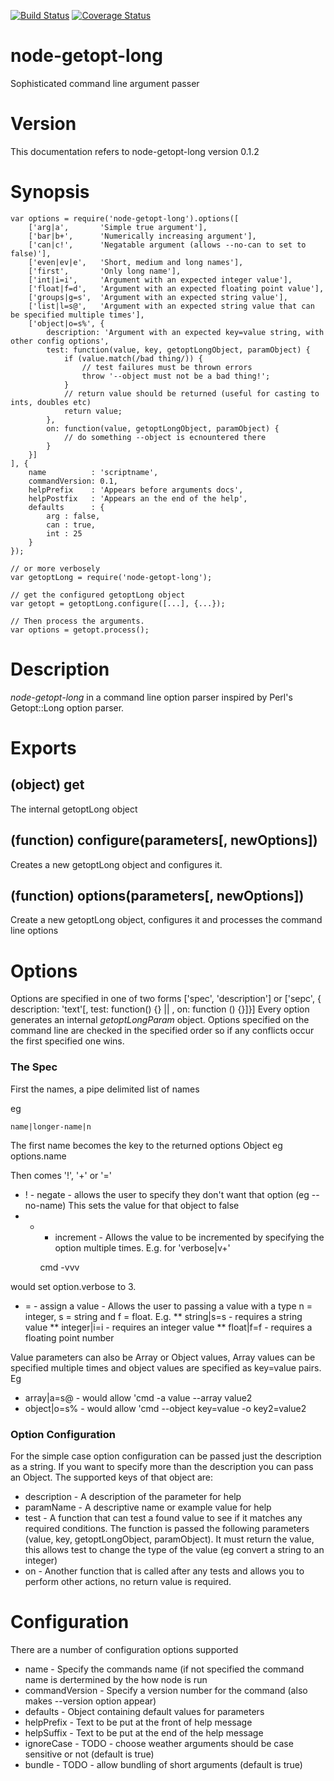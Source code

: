 [![Build Status](https://travis-ci.org/ivanwills/node-getopt-long.svg?branch=master)](https://travis-ci.org/ivanwills/node-getopt-long?branch=master)
[![Coverage Status](https://coveralls.io/repos/ivanwills/node-getopt-long/badge.svg?branch=master)](https://coveralls.io/r/ivanwills/node-getopt-long?branch=master)

node-getopt-long
================

Sophisticated command line argument passer

Version
=======

This documentation refers to node-getopt-long version 0.1.2

Synopsis
========

    var options = require('node-getopt-long').options([
        ['arg|a',       'Simple true argument'],
        ['bar|b+',      'Numerically increasing argument'],
        ['can|c!',      'Negatable argument (allows --no-can to set to false)'],
        ['even|ev|e',   'Short, medium and long names'],
        ['first',       'Only long name'],
        ['int|i=i',     'Argument with an expected integer value'],
        ['float|f=d',   'Argument with an expected floating point value'],
        ['groups|g=s',  'Argument with an expected string value'],
        ['list|l=s@',   'Argument with an expected string value that can be specified multiple times'],
        ['object|o=s%', {
            description: 'Argument with an expected key=value string, with other config options',
            test: function(value, key, getoptLongObject, paramObject) {
                if (value.match(/bad thing/)) {
                    // test failures must be thrown errors
                    throw '--object must not be a bad thing!';
                }
                // return value should be returned (useful for casting to ints, doubles etc)
                return value;
            },
            on: function(value, getoptLongObject, paramObject) {
                // do something --object is ecnountered there
            }
        }]
    ], {
        name          : 'scriptname',
        commandVersion: 0.1,
        helpPrefix    : 'Appears before arguments docs',
        helpPostfix   : 'Appears an the end of the help',
        defaults      : {
            arg : false,
            can : true,
            int : 25
        }
    });

    // or more verbosely
    var getoptLong = require('node-getopt-long');

    // get the configured getoptLong object
    var getopt = getoptLong.configure([...], {...});

    // Then process the arguments.
    var options = getopt.process();

Description
===========

*node-getopt-long* in a command line option parser inspired by Perl's Getopt::Long option parser.

Exports
=======

(object) get
------------

The internal getoptLong object

(function) configure(parameters[, newOptions])
----------------------------------------------

Creates a new getoptLong object and configures it.

(function) options(parameters[, newOptions])
--------------------------------------------

Create a new getoptLong object, configures it and processes the command line options

Options
=======

Options are specified in one of two forms ['spec', 'description'] or
['sepc', { description: 'text'[, test: function() {} || , on: function () {}]}]
Every option generates an internal *getoptLongParam* object. Options specified
on the command line are checked in the specified order so if any conflicts
occur the first specified one wins.

### The Spec

First the names, a pipe delimited list of names

eg

    name|longer-name|n

The first name becomes the key to the returned options Object eg options.name

Then comes '!', '+' or '='

* ! - negate - allows the user to specify they don't want that option (eg --no-name)
This sets the value for that object to false
* + - increment - Allows the value to be incremented by specifying the option
multiple times. E.g. for 'verbose|v+'

    cmd -vvv

would set option.verbose to 3.
* = - assign a value - Allows the user to passing a value with a type n = integer,
s = string and f = float. E.g.
** string|s=s - requires a string value
** integer|i=i - requires an integer value
** float|f=f - requires a floating point number

Value parameters can also be Array or Object values, Array values can be
specified multiple times and object values are specified as key=value
pairs. Eg

* array|a=s@ - would allow 'cmd -a value --array value2
* object|o=s% - would allow 'cmd --object key=value -o key2=value2

### Option Configuration

For the simple case option configuration can be passed just the description
as a string. If you want to specify more than the description you can pass
an Object. The supported keys of that object are:

* description - A description of the parameter for help
* paramName - A descriptive name or example value for help
* test - A function that can test a found value to see if it matches any
required conditions. The function is passed the following parameters
(value, key, getoptLongObject, paramObject). It must return the value,
this allows test to change the type of the value (eg convert a string to an
integer)
* on - Another function that is called after any tests and allows you to
perform other actions, no return value is required.


Configuration
=============

There are a number of configuration options supported

* name - Specify the commands name (if not specified the command name is dertermined by the how node is run
* commandVersion - Specify a version number for the command (also makes --version option appear)
* defaults - Object containing default values for parameters
* helpPrefix - Text to be put at the front of help message
* helpSuffix - Text to be put at the end of the help message
* ignoreCase - TODO - choose weather arguments should be case sensitive or not (default is true)
* bundle - TODO - allow bundling of short arguments (default is true)

